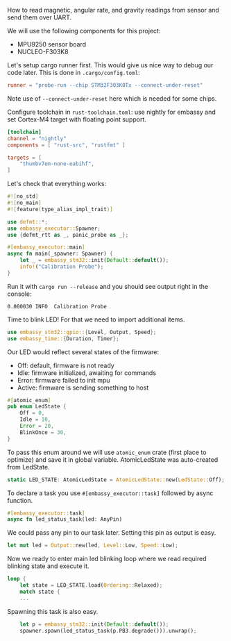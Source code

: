 How to read magnetic, angular rate, and gravity readings from sensor and send them over UART.

We will use the following components for this project:
* MPU9250 sensor board
* NUCLEO-F303K8

Let's setup cargo runner first. This would give us nice way to debug our code later. This is done in `.cargo/config.toml`:

```toml
runner = "probe-run --chip STM32F303K8Tx --connect-under-reset"
```

Note use of `--connect-under-reset` here which is needed for some chips.

Configure toolchain in `rust-toolchain.toml`: use nightly for embassy and set Cortex-M4 target with floating point support.

```toml
[toolchain]
channel = "nightly"
components = [ "rust-src", "rustfmt" ]

targets = [
    "thumbv7em-none-eabihf",
]
```

Let's check that everything works:

```rust
#![no_std]
#![no_main]
#![feature(type_alias_impl_trait)]

use defmt::*;
use embassy_executor::Spawner;
use {defmt_rtt as _, panic_probe as _};

#[embassy_executor::main]
async fn main(_spawner: Spawner) {
    let _ = embassy_stm32::init(Default::default());
    info!("Calibration Probe");
}
```

Run it with `cargo run --release` and you should see output right in the console:
```
0.000030 INFO  Calibration Probe
```

Time to blink LED! For that we need to import additional items.
```rust
use embassy_stm32::gpio::{Level, Output, Speed};
use embassy_time::{Duration, Timer};
```

Our LED would reflect several states of the firmware:
* Off: default, firmware is not ready
* Idle: firmware initialized, awaiting for commands
* Error: firmware failed to init mpu
* Active: firmware is sending something to host

```rust
#[atomic_enum]
pub enum LedState {
    Off = 0,
    Idle = 10,
    Error = 20,
    BlinkOnce = 30,
}
```

To pass this enum around we will use `atomic_enum` crate (first place to optimize)
and save it in global variable. AtomicLedState was auto-created from LedState.

```rust
static LED_STATE: AtomicLedState = AtomicLedState::new(LedState::Off);
```

To declare a task you use `#[embassy_executor::task]` followed by async function.

```rust
#[embassy_executor::task]
async fn led_status_task(led: AnyPin)
```

We could pass any pin to our task later. Setting this pin as output is easy.
```rust
let mut led = Output::new(led, Level::Low, Speed::Low);
```

Now we ready to enter main led blinking loop where we read required blinking state and execute it.

```rust
loop {
    let state = LED_STATE.load(Ordering::Relaxed);
    match state {
    ...
```

Spawning this task is also easy.

```rust
    let p = embassy_stm32::init(Default::default());
    spawner.spawn(led_status_task(p.PB3.degrade())).unwrap();
```